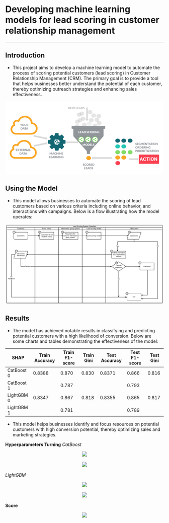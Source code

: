 # Developing machine learning models for lead scoring in customer relationship management
---
## Introduction
- This project aims to develop a machine learning model to automate the process of scoring potential customers (lead scoring) in Customer Relationship Management (CRM). The primary goal is to provide a tool that helps businesses better understand the potential of each customer, thereby optimizing outreach strategies and enhancing sales effectiveness.

<p align="center">
  <img src="image/predictive_lead_scoring_flow-1.png" />
</p>

## Using the Model
- This model allows businesses to automate the scoring of lead customers based on various criteria including online behavior, and interactions with campaigns. Below is a flow illustrating how the model operates:

<p align="center">
  <img src="image/Flowchart and Database - Lead Scoring Model-Flowchart_Lead_score.drawio.png" />
</p>


## Results
- The model has achieved notable results in classifying and predicting potential customers with a high likelihood of conversion. Below are some charts and tables demonstrating the effectiveness of the model:

| SHAP       | Train Accuracy | Train F1-score | Train Gini | Test Accuracy | Test F1-score | Test Gini |
|------------|----------------|----------------|------------|---------------|---------------|-----------|
| CatBoost 0 | 0.8388         | 0.870          | 0.830      | 0.8371        | 0.866         | 0.816     |
| CatBoost 1 |                | 0.787          |            |               | 0.793         |           |
| LightGBM 0 | 0.8347         | 0.867          | 0.818      | 0.8355        | 0.865         | 0.817     |
| LightGBM 1 |                | 0.781          |            |               | 0.789         |           |


- This model helps businesses identify and focus resources on potential customers with high conversion potential, thereby optimizing sales and marketing strategies.

**Hyperparameters Turning**
_CatBoost_
<p align="center">
  <img src="hyper_cb_1.png" />
</p>
<p align="center">
  <img src="hyper_cb_2.png" />
</p>

_LightGBM_
<p align="center">
  <img src="hyper_lgb_1.png" />
</p>
<p align="center">
  <img src="hyper_lgb_2.png" />
</p>

**Score**
<p align="center">
  <img src="score.png" />
</p>
